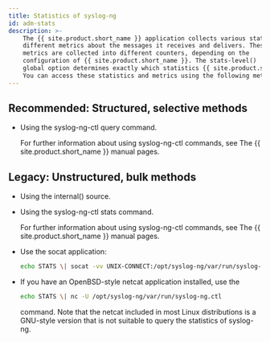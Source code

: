 ```yaml
---
title: Statistics of syslog-ng
id: adm-stats
description: >-
    The {{ site.product.short_name }} application collects various statistics and measures
    different metrics about the messages it receives and delivers. These
    metrics are collected into different counters, depending on the
    configuration of {{ site.product.short_name }}. The stats-level()
    global option determines exactly which statistics {{ site.product.short_name }} collects.
    You can access these statistics and metrics using the following methods.
---
```


## Recommended: Structured, selective methods

- Using the syslog-ng-ctl query command.

    For further information about using syslog-ng-ctl commands, see
    The {{ site.product.short_name }} manual pages.

## Legacy: Unstructured, bulk methods

- Using the internal() source.

- Using the syslog-ng-ctl stats command.

    For further information about using syslog-ng-ctl commands, see
    The {{ site.product.short_name }} manual pages.

- Use the socat application:

    ```bash
    echo STATS \| socat -vv UNIX-CONNECT:/opt/syslog-ng/var/run/syslog-ng.ctl -
    ```

- If you have an OpenBSD-style netcat application installed, use the

    ```bash
    echo STATS \| nc -U /opt/syslog-ng/var/run/syslog-ng.ctl
    ```

    command. Note that the netcat included in most Linux distributions
    is a GNU-style version that is not suitable to query the statistics
    of syslog-ng.
